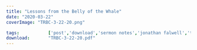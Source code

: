 ```yaml
---
title: "Lessons from the Belly of the Whale"
date: "2020-03-22"
coverImage: "TRBC-3-22-20.png"

tags:           ['post','download','sermon notes','jonathan falwell','trbc']
download:       "TRBC-3-22-20.pdf"
---
```

